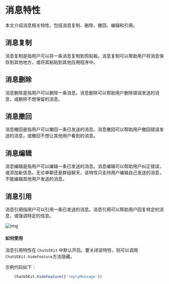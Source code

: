 # 消息特性

<Toc />

本文介绍消息相关特性，包括消息复制、删除、撤回、编辑和引用。

<ImageGallery>
  <ImageItem src="/images/uikit/chatuikit/uniapp/message_operation.png" title="消息操作" />
</ImageGallery>

## 消息复制

消息复制是指用户可以将一条消息复制到剪贴板。消息复制可以帮助用户将消息保存到其他地方，或将其粘贴到其他应用程序中。

## 消息删除	

消息删除是指用户可以删除一条消息。消息删除可以帮助用户删除错误发送的消息，或删除不想保留的消息。

## 消息撤回

消息撤回是指用户可以撤回一条已发送的消息。消息撤回可以帮助用户撤回错误发送的消息，或撤回不想让其他用户看到的消息。

## 消息编辑

消息编辑是指用户可以编辑一条已发送的消息。消息编辑可以帮助用户纠正错误，或添加新信息。无论单聊还是群组聊天，该特性只支持用户编辑自己发送的消息，不能编辑其他用户发送的消息。

## 消息引用	

消息引用指用户可以引用一条已发送的消息。消息引用可以帮助用户回复特定的消息，或强调特定的信息。

![img](/images/uikit/chatuikit/uniapp/message_reply.png)

#### 如何使用

消息引用特性在 `ChatUIKit` 中默认开启。要关闭该特性，则可以调用 `ChatUIKit.hideFeature`方法隐藏。

示例代码如下：

```JavaScript
    ChatUIKit.hideFeature(['replyMessage'])
```








